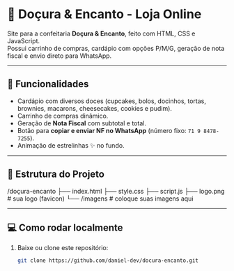 # 🍭 Doçura & Encanto - Loja Online

Site para a confeitaria **Doçura & Encanto**, feito com HTML, CSS e JavaScript.  
Possui carrinho de compras, cardápio com opções P/M/G, geração de nota fiscal e envio direto para WhatsApp.

---

## 🚀 Funcionalidades
- Cardápio com diversos doces (cupcakes, bolos, docinhos, tortas, brownies, macarons, cheesecakes, cookies e pudim).
- Carrinho de compras dinâmico.
- Geração de **Nota Fiscal** com subtotal e total.
- Botão para **copiar e enviar NF no WhatsApp** (número fixo: `71 9 8478-7255`).
- Animação de estrelinhas ✨ no fundo.

---

## 📂 Estrutura do Projeto

/doçura-encanto
├── index.html
├── style.css
├── script.js
├── logo.png # sua logo (favicon)
└── /imagens # coloque suas imagens aqui

---

## 💻 Como rodar localmente
1. Baixe ou clone este repositório:
   ```bash
   git clone https://github.com/daniel-dev/docura-encanto.git